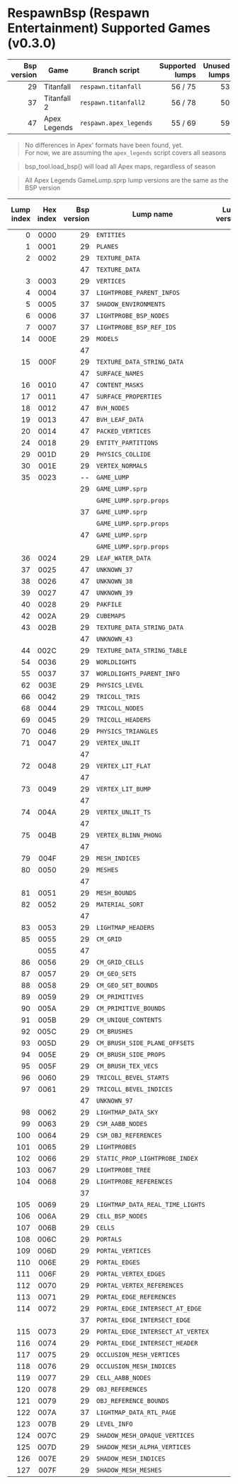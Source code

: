 # RespawnBsp (Respawn Entertainment) Supported Games (v0.3.0)

| Bsp version | Game | Branch script | Supported lumps | Unused lumps |
| ----------: | ---- | ------------- | --------------: | -----------: |
| 29 | Titanfall | `respawn.titanfall` | 56 / 75 | 53 |
| 37 | Titanfall 2 | `respawn.titanfall2` | 56 / 78 | 50 |
| 47 | Apex Legends | `respawn.apex_legends` | 55 / 69 | 59 |

> No differences in Apex' formats have been found, yet.  
> For now, we are assuming the `apex_legends` script covers all seasons  

> bsp_tool.load_bsp() will load all Apex maps, regardless of season  

> All Apex Legends GameLump.sprp lump versions are the same as the BSP version  

| Lump index | Hex index | Bsp version | Lump name | Lump version | LumpClass | % of struct mapped |
| -: | -: | -: | - | -: | - | -:|
|  0 | 0000 | 29 | `ENTITIES` | 0 | [shared.Entities](https://github.com/snake-biscuits/bsp_tool/blob/master/bsp_tool/branches/shared.py#L58) | 100% |
|  1 | 0001 | 29 | `PLANES` | 1 | [respawn.titanfall.Plane](https://github.com/snake-biscuits/bsp_tool/blob/master/bsp_tool/branches/respawn/titanfall.py#L332) | 100% |
|  2 | 0002 | 29 | `TEXTURE_DATA` | 1 | [respawn.titanfall.TextureData](https://github.com/snake-biscuits/bsp_tool/blob/master/bsp_tool/branches/respawn/titanfall.py#L412) | 100% |
|    |      | 47 | `TEXTURE_DATA` | 0 | [respawn.apex_legends.TextureData](https://github.com/snake-biscuits/bsp_tool/blob/master/bsp_tool/branches/respawn/apex_legends.py#L265) | 100% |
|  3 | 0003 | 29 | `VERTICES` | 0 | [id_software.quake.Vertex](https://github.com/snake-biscuits/bsp_tool/blob/master/bsp_tool/branches/id_software/quake.py#L215) | 100% |
|  4 | 0004 | 37 | `LIGHTPROBE_PARENT_INFOS` | 0 | | 0% |
|  5 | 0005 | 37 | `SHADOW_ENVIRONMENTS` | 0 | | 0% |
|  6 | 0006 | 37 | `LIGHTPROBE_BSP_NODES` | 0 | | 0% |
|  7 | 0007 | 37 | `LIGHTPROBE_BSP_REF_IDS` | 0 | | 0% |
| 14 | 000E | 29 | `MODELS` | 0 | [respawn.titanfall.Model](https://github.com/snake-biscuits/bsp_tool/blob/master/bsp_tool/branches/respawn/titanfall.py#L300) | 100% |
|    |      | 47 |          | 0 | [respawn.apex_legends.Model](https://github.com/snake-biscuits/bsp_tool/blob/master/bsp_tool/branches/respawn/apex_legends.py#L245) | 80% |
| 15 | 000F | 29 | `TEXTURE_DATA_STRING_DATA` | 0 | [shared.TextureDataStringData](https://github.com/snake-biscuits/bsp_tool/blob/master/bsp_tool/branches/shared.py#L243) | 100% |
|    |      | 47 | `SURFACE_NAMES` | 0 | [shared.TextureDataStringData](https://github.com/snake-biscuits/bsp_tool/blob/master/bsp_tool/branches/shared.py#L243) | 100% |
| 16 | 0010 | 47 | `CONTENT_MASKS` | 0 | | 0% |
| 17 | 0011 | 47 | `SURFACE_PROPERTIES` | 0 | | 0% |
| 18 | 0012 | 47 | `BVH_NODES` | 0 | | 0% |
| 19 | 0013 | 47 | `BVH_LEAF_DATA` | 0 | | 0% |
| 20 | 0014 | 47 | `PACKED_VERTICES` | 0 | | 0% |
| 24 | 0018 | 29 | `ENTITY_PARTITIONS` | 0 | [respawn.titanfall.EntityPartition](https://github.com/snake-biscuits/bsp_tool/blob/master/bsp_tool/branches/respawn/titanfall.py#L486) | 100% |
| 29 | 001D | 29 | `PHYSICS_COLLIDE` | 0 | [shared.PhysicsCollide](https://github.com/snake-biscuits/bsp_tool/blob/master/bsp_tool/branches/shared.py#L208) | 100% |
| 30 | 001E | 29 | `VERTEX_NORMALS` | 0 | [id_software.quake.Vertex](https://github.com/snake-biscuits/bsp_tool/blob/master/bsp_tool/branches/id_software/quake.py#L215) | 100% |
| 35 | 0023 | -- | `GAME_LUMP`            |    | [lumps.GameLump](https://github.com/snake-biscuits/bsp_tool/blob/master/bsp_tool/lumps.py#L316)  | ---- |
|    |      | 29 | `GAME_LUMP.sprp`       | 12 | [respawn.titanfall.GameLump_SPRP](https://github.com/snake-biscuits/bsp_tool/blob/master/bsp_tool/branches/respawn/titanfall.py#L511)  |  75% |
|    |      |    | `GAME_LUMP.sprp.props` |    | [respawn.titanfall.StaticPropv12](https://github.com/snake-biscuits/bsp_tool/blob/master/bsp_tool/branches/respawn/titanfall.py#L396)  |  75% |
|    |      | 37 | `GAME_LUMP.sprp`       | 13 | [respawn.titanfall2.GameLump_SPRP](https://github.com/snake-biscuits/bsp_tool/blob/master/bsp_tool/branches/respawn/titanfall2.py#L238) | 100% |
|    |      |    | `GAME_LUMP.sprp.props` |    | [respawn.titanfall2.StaticPropv13](https://github.com/snake-biscuits/bsp_tool/blob/master/bsp_tool/branches/respawn/titanfall2.py#L212) |  75% |
|    |      | 47 | `GAME_LUMP.sprp`       | 47 | [respawn.titanfall2.GameLump_SPRP](https://github.com/snake-biscuits/bsp_tool/blob/master/bsp_tool/branches/respawn/titanfall2.py#L238) | 100% |
|    |      |    | `GAME_LUMP.sprp.props` |    | [respawn.titanfall2.StaticPropv13](https://github.com/snake-biscuits/bsp_tool/blob/master/bsp_tool/branches/respawn/titanfall2.py#L212) |  75% |
| 36 | 0024 | 29 | `LEAF_WATER_DATA` | 0 | [respawn.titanfall.LeafWaterData](https://github.com/snake-biscuits/bsp_tool/blob/master/bsp_tool/branches/respawn/titanfall.py#L241) | 0% |
| 37 | 0025 | 47 | `UNKNOWN_37` | 0 | | 0% |
| 38 | 0026 | 47 | `UNKNOWN_38` | 0 | | 0% |
| 39 | 0027 | 47 | `UNKNOWN_39` | 0 | | 0% |
| 40 | 0028 | 29 | `PAKFILE` | 0 | [shared.PakFile](https://github.com/snake-biscuits/bsp_tool/blob/master/bsp_tool/branches/shared.py#L152) | 100% |
| 42 | 002A | 29 | `CUBEMAPS` | 0 | [respawn.titanfall.Cubemap](https://github.com/snake-biscuits/bsp_tool/blob/master/bsp_tool/branches/respawn/titanfall.py#L224) | 50% |
| 43 | 002B | 29 | `TEXTURE_DATA_STRING_DATA` | 0 | [shared.TextureDataStringData](https://github.com/snake-biscuits/bsp_tool/blob/master/bsp_tool/branches/shared.py#L243) | 100% |
|    |      | 47 | `UNKNOWN_43` | 0 | | 0% |
| 44 | 002C | 29 | `TEXTURE_DATA_STRING_TABLE` | 0 | [shared.UnsignedShorts](https://github.com/snake-biscuits/bsp_tool/blob/master/bsp_tool/branches/shared.py#L53) | 100% |
| 54 | 0036 | 29 | `WORLDLIGHTS` | 0 | | 0% |
| 55 | 0037 | 37 | `WORLDLIGHTS_PARENT_INFO` | 0 | | 0% |
| 62 | 003E | 29 | `PHYSICS_LEVEL` | 0 | | 0% |
| 66 | 0042 | 29 | `TRICOLL_TRIS` | 0 | | 0% |
| 68 | 0044 | 29 | `TRICOLL_NODES` | 0 | | 0% |
| 69 | 0045 | 29 | `TRICOLL_HEADERS` | 0 | | 0% |
| 70 | 0046 | 29 | `PHYSICS_TRIANGLES` | 0 | | 0% |
| 71 | 0047 | 29 | `VERTEX_UNLIT`       | 0 | [respawn.titanfall.VertexUnlit](https://github.com/snake-biscuits/bsp_tool/blob/master/bsp_tool/branches/respawn/titanfall.py#L462) | 75% |
|    |      | 47 |                      | 0 | [respawn.apex_legends.VertexUnlit](https://github.com/snake-biscuits/bsp_tool/blob/master/bsp_tool/branches/respawn/apex_legends.py#L293) | 75% |
| 72 | 0048 | 29 | `VERTEX_LIT_FLAT`    | 1 | [respawn.titanfall.VertexLitFlat](https://github.com/snake-biscuits/bsp_tool/blob/master/bsp_tool/branches/respawn/titanfall.py#L452) | 75% |
|    |      | 47 |                      | 0 | [respawn.apex_legends.VertexLitFlat](https://github.com/snake-biscuits/bsp_tool/blob/master/bsp_tool/branches/respawn/apex_legends.py#L287) | 75% |
| 73 | 0049 | 29 | `VERTEX_LIT_BUMP`    | 1 | [respawn.titanfall.VertexLitBump](https://github.com/snake-biscuits/bsp_tool/blob/master/bsp_tool/branches/respawn/titanfall.py#L440) | 83% |
|    |      | 47 |                      | 0 | [respawn.apex_legends.VertexLitBump](https://github.com/snake-biscuits/bsp_tool/blob/master/bsp_tool/branches/respawn/apex_legends.py#L281) | 80% |
| 74 | 004A | 29 | `VERTEX_UNLIT_TS`    | 0 | [respawn.titanfall.VertexUnlitTS](https://github.com/snake-biscuits/bsp_tool/blob/master/bsp_tool/branches/respawn/titanfall.py#L472) | 75% |
|    |      | 47 |                      | 0 | [respawn.apex_legends.VertexUnlitTS](https://github.com/snake-biscuits/bsp_tool/blob/master/bsp_tool/branches/respawn/apex_legends.py#L299) | 100% |
| 75 | 004B | 29 | `VERTEX_BLINN_PHONG` | 0 | [respawn.titanfall.VertexBlinnPhong](https://github.com/snake-biscuits/bsp_tool/blob/master/bsp_tool/branches/respawn/titanfall.py#L434) | 66% |
|    |      | 47 |                      | 0 | [respawn.apex_legends.VertexBlinnPhong](https://github.com/snake-biscuits/bsp_tool/blob/master/bsp_tool/branches/respawn/apex_legends.py#L275) | 100% |
| 79 | 004F | 29 | `MESH_INDICES` | 0 | [shared.UnsignedShorts](https://github.com/snake-biscuits/bsp_tool/blob/master/bsp_tool/branches/shared.py#L53) | 100% |
| 80 | 0050 | 29 | `MESHES` | 0 | [respawn.titanfall.Mesh](https://github.com/snake-biscuits/bsp_tool/blob/master/bsp_tool/branches/respawn/titanfall.py#L275) | 80% |
|    |      | 47 |          | 0 | [respawn.apex_legends.Mesh](https://github.com/snake-biscuits/bsp_tool/blob/master/bsp_tool/branches/respawn/apex_legends.py#L237) | 80% |
| 81 | 0051 | 29 | `MESH_BOUNDS` | 0 | [respawn.titanfall.MeshBounds](https://github.com/snake-biscuits/bsp_tool/blob/master/bsp_tool/branches/respawn/titanfall.py#L289) | 100% |
| 82 | 0052 | 29 | `MATERIAL_SORT` | 0 | [respawn.titanfall.MaterialSort](https://github.com/snake-biscuits/bsp_tool/blob/master/bsp_tool/branches/respawn/titanfall.py#L266) | 100% |
|    |      | 47 |                 | 0 | [respawn.apex_legends.MaterialSort](https://github.com/snake-biscuits/bsp_tool/blob/master/bsp_tool/branches/respawn/apex_legends.py#L227) | 75% |
| 83 | 0053 | 29 | `LIGHTMAP_HEADERS` | 1 | [respawn.titanfall.LightmapHeader](https://github.com/snake-biscuits/bsp_tool/blob/master/bsp_tool/branches/respawn/titanfall.py#L249) | 100% |
| 85 | 0055 | 29 | `CM_GRID` | 0 | [respawn.titanfall.Grid](https://github.com/snake-biscuits/bsp_tool/blob/master/bsp_tool/branches/respawn/titanfall.py#L233) | 50% |
|    | 0055 | 47 |           | 0 | | 0% |
| 86 | 0056 | 29 | `CM_GRID_CELLS` | 0 | [shared.UnsignedInts](https://github.com/snake-biscuits/bsp_tool/blob/master/bsp_tool/branches/shared.py#L49) | 100% |
| 87 | 0057 | 29 | `CM_GEO_SETS` | 0 | | 0% |
| 88 | 0058 | 29 | `CM_GEO_SET_BOUNDS` | 0 | [respawn.titanfall.Bounds](https://github.com/snake-biscuits/bsp_tool/blob/master/bsp_tool/branches/respawn/titanfall.py#L198) | 0% |
| 89 | 0059 | 29 | `CM_PRIMITIVES` | 0 | [shared.UnsignedInts](https://github.com/snake-biscuits/bsp_tool/blob/master/bsp_tool/branches/shared.py#L49) | 100% |
| 90 | 005A | 29 | `CM_PRIMITIVE_BOUNDS` | 0 | [respawn.titanfall.Bounds](https://github.com/snake-biscuits/bsp_tool/blob/master/bsp_tool/branches/respawn/titanfall.py#L198) | 0% |
| 91 | 005B | 29 | `CM_UNIQUE_CONTENTS` | 0 | [shared.UnsignedInts](https://github.com/snake-biscuits/bsp_tool/blob/master/bsp_tool/branches/shared.py#L49) | 100% |
| 92 | 005C | 29 | `CM_BRUSHES` | 0 | [respawn.titanfall.Brush](https://github.com/snake-biscuits/bsp_tool/blob/master/bsp_tool/branches/respawn/titanfall.py#L205) | 75% |
| 93 | 005D | 29 | `CM_BRUSH_SIDE_PLANE_OFFSETS` | 0 | [shared.UnsignedShorts](https://github.com/snake-biscuits/bsp_tool/blob/master/bsp_tool/branches/shared.py#L53) | 100% |
| 94 | 005E | 29 | `CM_BRUSH_SIDE_PROPS` | 0 | [shared.UnsignedShorts](https://github.com/snake-biscuits/bsp_tool/blob/master/bsp_tool/branches/shared.py#L53) | 100% |
| 95 | 005F | 29 | `CM_BRUSH_TEX_VECS` | 0 | | 0% |
| 96 | 0060 | 29 | `TRICOLL_BEVEL_STARTS` | 0 | [shared.UnsignedShorts](https://github.com/snake-biscuits/bsp_tool/blob/master/bsp_tool/branches/shared.py#L53) | 100% |
| 97 | 0061 | 29 | `TRICOLL_BEVEL_INDICES` | 0 | [shared.UnsignedInts](https://github.com/snake-biscuits/bsp_tool/blob/master/bsp_tool/branches/shared.py#L49) | 100% |
|    |      | 47 | `UNKNOWN_97` | 0 | | 0% |
| 98 | 0062 | 29 | `LIGHTMAP_DATA_SKY` | 0 | | 0% |
| 99 | 0063 | 29 | `CSM_AABB_NODES` | 0 | [respawn.titanfall.Node](https://github.com/snake-biscuits/bsp_tool/blob/master/bsp_tool/branches/respawn/titanfall.py#L311) | 50% |
| 100 | 0064 | 29 | `CSM_OBJ_REFERENCES` | 0 | [shared.UnsignedShorts](https://github.com/snake-biscuits/bsp_tool/blob/master/bsp_tool/branches/shared.py#L53) | 100% |
| 101 | 0065 | 29 | `LIGHTPROBES` | 0 | | 0% |
| 102 | 0066 | 29 | `STATIC_PROP_LIGHTPROBE_INDEX` | 0 | | 0% |
| 103 | 0067 | 29 | `LIGHTPROBE_TREE` | 0 | | 0% |
| 104 | 0068 | 29 | `LIGHTPROBE_REFERENCES` | 0 | [respawn.titanfall.LightProbeRef](https://github.com/snake-biscuits/bsp_tool/blob/master/bsp_tool/branches/respawn/titanfall.py#L258) | 100% |
|     |      | 37 |                   | 0 | | 0% |
| 105 | 0069 | 29 | `LIGHTMAP_DATA_REAL_TIME_LIGHTS` | 0 | | 0% |
| 106 | 006A | 29 | `CELL_BSP_NODES` | 0 | | 0% |
| 107 | 006B | 29 | `CELLS` | 0 | [respawn.titanfall.Cell](https://github.com/snake-biscuits/bsp_tool/blob/master/bsp_tool/branches/respawn/titanfall.py#L215) | 100% |
| 108 | 006C | 29 | `PORTALS` | 0 | [respawn.titanfall.Portal](https://github.com/snake-biscuits/bsp_tool/blob/master/bsp_tool/branches/respawn/titanfall.py#L340) | 50% |
| 109 | 006D | 29 | `PORTAL_VERTICES` | 0 | [id_software.quake.Vertex](https://github.com/snake-biscuits/bsp_tool/blob/master/bsp_tool/branches/id_software/quake.py#L215) | 100% |
| 110 | 006E | 29 | `PORTAL_EDGES` | 0 | [respawn.titanfall.PortalEdge](https://github.com/snake-biscuits/bsp_tool/blob/master/bsp_tool/branches/respawn/titanfall.py#L348) | 100% |
| 111 | 006F | 29 | `PORTAL_VERTEX_EDGES` | 0 | [respawn.titanfall.PortalEdgeIntersect](https://github.com/snake-biscuits/bsp_tool/blob/master/bsp_tool/branches/respawn/titanfall.py#L352) | 0% |
| 112 | 0070 | 29 | `PORTAL_VERTEX_REFERENCES` | 0 | [shared.UnsignedShorts](https://github.com/snake-biscuits/bsp_tool/blob/master/bsp_tool/branches/shared.py#L53) | 100% |
| 113 | 0071 | 29 | `PORTAL_EDGE_REFERENCES` | 0 | [shared.UnsignedShorts](https://github.com/snake-biscuits/bsp_tool/blob/master/bsp_tool/branches/shared.py#L53) | 100% |
| 114 | 0072 | 29 | `PORTAL_EDGE_INTERSECT_AT_EDGE` | 0 | [respawn.titanfall.PortalEdgeIntersect](https://github.com/snake-biscuits/bsp_tool/blob/master/bsp_tool/branches/respawn/titanfall.py#L352) | 0% |
|     |      | 37 | `PORTAL_EDGE_INTERSECT_EDGE` | 0 | | 0% |
| 115 | 0073 | 29 | `PORTAL_EDGE_INTERSECT_AT_VERTEX` | 0 | [respawn.titanfall.PortalEdgeIntersect](https://github.com/snake-biscuits/bsp_tool/blob/master/bsp_tool/branches/respawn/titanfall.py#L352) | 0% |
| 116 | 0074 | 29 | `PORTAL_EDGE_INTERSECT_HEADER` | 0 | [respawn.titanfall.PortalEdgeIntersectHeader](https://github.com/snake-biscuits/bsp_tool/blob/master/bsp_tool/branches/respawn/titanfall.py#L359) | 100% |
| 117 | 0075 | 29 | `OCCLUSION_MESH_VERTICES` | 0 | [id_software.quake.Vertex](https://github.com/snake-biscuits/bsp_tool/blob/master/bsp_tool/branches/id_software/quake.py#L215) | 100% |
| 118 | 0076 | 29 | `OCCLUSION_MESH_INDICES` | 0 | [shared.Shorts](https://github.com/snake-biscuits/bsp_tool/blob/master/bsp_tool/branches/shared.py#L45) | 100% |
| 119 | 0077 | 29 | `CELL_AABB_NODES` | 0 | [respawn.titanfall.Node](https://github.com/snake-biscuits/bsp_tool/blob/master/bsp_tool/branches/respawn/titanfall.py#L311) | 50% |
| 120 | 0078 | 29 | `OBJ_REFERENCES` | 0 | [shared.UnsignedShorts](https://github.com/snake-biscuits/bsp_tool/blob/master/bsp_tool/branches/shared.py#L53) | 100% |
| 121 | 0079 | 29 | `OBJ_REFERENCE_BOUNDS` | 0 | [respawn.titanfall.ObjRefBounds](https://github.com/snake-biscuits/bsp_tool/blob/master/bsp_tool/branches/respawn/titanfall.py#L321) | 100% |
| 122 | 007A | 37 | `LIGHTMAP_DATA_RTL_PAGE` | 0 | | 0% |
| 123 | 007B | 29 | `LEVEL_INFO` | 0 | | 0% |
| 124 | 007C | 29 | `SHADOW_MESH_OPAQUE_VERTICES` | 0 | [id_software.quake.Vertex](https://github.com/snake-biscuits/bsp_tool/blob/master/bsp_tool/branches/id_software/quake.py#L215) | 100% |
| 125 | 007D | 29 | `SHADOW_MESH_ALPHA_VERTICES` | 0 | [respawn.titanfall.ShadowMeshAlphaVertex](https://github.com/snake-biscuits/bsp_tool/blob/master/bsp_tool/branches/respawn/titanfall.py#L376) | 50% |
| 126 | 007E | 29 | `SHADOW_MESH_INDICES` | 0 | [shared.UnsignedShorts](https://github.com/snake-biscuits/bsp_tool/blob/master/bsp_tool/branches/shared.py#L53) | 100% |
| 127 | 007F | 29 | `SHADOW_MESH_MESHES` | 0 | [respawn.titanfall.ShadowMesh](https://github.com/snake-biscuits/bsp_tool/blob/master/bsp_tool/branches/respawn/titanfall.py#L366) | 66% |
